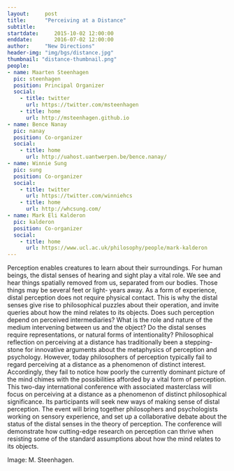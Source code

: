 ```yaml
---
layout:     post
title:      "Perceiving at a Distance"
subtitle:   
startdate:     2015-10-02 12:00:00
enddate:       2016-07-02 12:00:00
author:     "New Directions"
header-img: "img/bgs/distance.jpg"
thumbnail: "distance-thumbnail.png"
people:
- name: Maarten Steenhagen
  pic: steenhagen
  position: Principal Organizer
  social:
    - title: twitter
      url: https://twitter.com/msteenhagen
    - title: home
      url: http://msteenhagen.github.io
- name: Bence Nanay
  pic: nanay
  position: Co-organizer
  social:
    - title: home
      url: http://uahost.uantwerpen.be/bence.nanay/
- name: Winnie Sung
  pic: sung
  position: Co-organizer
  social:
    - title: twitter
      url: https://twitter.com/winniehcs
    - title: home
      url: http://whcsung.com/
- name: Mark Eli Kalderon
  pic: kalderon
  position: Co-organizer
  social:
    - title: home
      url: https://www.ucl.ac.uk/philosophy/people/mark-kalderon
---
```


Perception enables creatures to learn about their surroundings. For human beings, the distal senses of hearing and sight play a vital role. We see and hear things spatially removed from us, separated from our bodies. Those things may be several feet or light- years away. As a form of experience, distal perception does not require physical contact. This is why the distal senses give rise to philosophical puzzles about their operation, and invite queries about how the mind relates to its objects. Does such perception depend on perceived intermediaries? What is the role and nature of the medium intervening between us and the object? Do the distal senses require representations, or natural forms of intentionality? Philosophical reflection on perceiving at a distance has traditionally been a stepping-stone for innovative arguments about the metaphysics of perception and psychology. However, today philosophers of perception typically fail to regard perceiving at a distance as a phenomenon of distinct interest. Accordingly, they fail to notice how poorly the currently dominant picture of the mind chimes with the possibilities afforded by a vital form of perception. This two-day international conference with associated masterclass will focus on perceiving at a distance as a phenomenon of distinct philosophical significance. Its participants will seek new ways of making sense of distal perception. The event will bring together philosophers and psychologists working on sensory experience, and set up a collaborative debate about the status of the distal senses in the theory of perception. The conference will demonstrate how cutting-edge research on perception can thrive when resisting some of the standard assumptions about how the mind relates to its objects.

<span class="caption text-muted">Image: M. Steenhagen.</span>